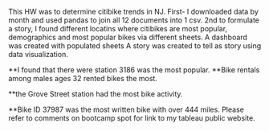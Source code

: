 This HW was to determine citibike trends in NJ.
First- I downloaded data by month and used pandas to join all 12 documents into 1 csv.
2nd to formulate a story, I found different locatins where citibikes are most popular, demographics and most popular bikes via different sheets.
A dashboard was created with populated sheets
A story was created to tell as story using data visualization. 

**I found that there were station 3186 was the most popular.
**Bike rentals among males ages 32 rented bikes the most.

**the Grove Street station had the most bike activity.

**Bike ID 37987 was the most written bike with over 444 miles.
Please refer to comments on bootcamp spot for link to my tableau public website.
